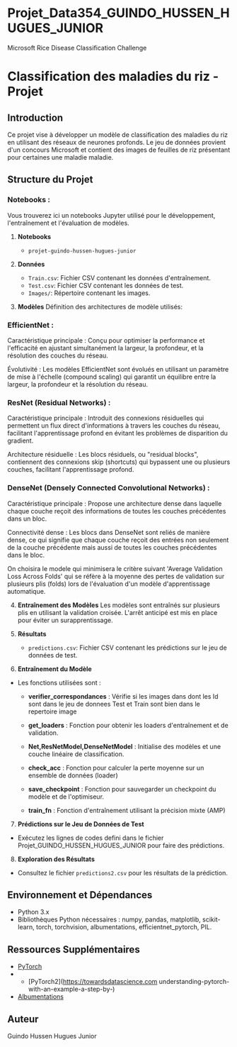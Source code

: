 # Projet_Data354_GUINDO_HUSSEN_HUGUES_JUNIOR
 Microsoft Rice Disease Classification Challenge

# Classification des maladies du riz - Projet 

## Introduction
Ce projet vise à développer un modèle de classification des maladies du riz en utilisant des réseaux de neurones profonds. Le jeu de données provient d'un concours Microsoft et contient des images de feuilles de riz présentant pour certaines une maladie  maladie.

## Structure du Projet


### Notebooks : 
   Vous trouverez ici un notebooks Jupyter utilisé pour le développement, l'entraînement et l'évaluation de modèles.


1. **Notebooks**
   - `projet-guindo-hussen-hugues-junior`

2. **Données**
   - `Train.csv`: Fichier CSV contenant les données d'entraînement.
   - `Test.csv`: Fichier CSV contenant les données de test.
   - `Images/`: Répertoire contenant les images.

3. **Modèles**
   Définition des architectures de modèle utilisés: 

### EfficientNet :
   Caractéristique principale : Conçu pour optimiser la performance et l'efficacité en ajustant simultanément la largeur, la profondeur, et la résolution des couches du réseau.

   Évolutivité : Les modèles EfficientNet sont évolués en utilisant un paramètre de mise à l'échelle (compound scaling) qui garantit un équilibre entre la largeur, la profondeur et la résolution du réseau.

### ResNet (Residual Networks) :
   Caractéristique principale : Introduit des connexions résiduelles qui permettent un flux direct d'informations à travers les couches du réseau, facilitant l'apprentissage profond en évitant les problèmes de disparition du gradient.

   Architecture résiduelle : Les blocs résiduels, ou "residual blocks", contiennent des connexions skip (shortcuts) qui bypassent une ou plusieurs couches, facilitant l'apprentissage profond.

### DenseNet (Densely Connected Convolutional Networks) :
   Caractéristique principale : Propose une architecture dense dans laquelle chaque couche reçoit des informations de toutes les couches précédentes dans un bloc.

   Connectivité dense : Les blocs dans DenseNet sont reliés de manière dense, ce qui signifie que chaque couche reçoit des entrées non seulement de la couche précédente mais aussi de toutes les couches précédentes dans le bloc.

On choisira le modele qui minimisera le critère suivant 'Average Validation Loss Across Folds' qui se réfère à la moyenne des pertes de validation sur plusieurs plis (folds) lors de l'évaluation d'un modèle d'apprentissage automatique.


4. **Entraînement des Modèles** 
 Les modèles sont entraînés sur plusieurs plis en utilisant la validation croisée. L'arrêt anticipé est mis en place pour éviter un surapprentissage.


5. **Résultats**
   - `predictions.csv`: Fichier CSV contenant les prédictions sur le jeu de données de test.

6. **Entraînement du Modèle**
- Les fonctions utilisées sont : 
   * **verifier_correspondances** : Vérifie si les images dans dont les Id sont dans le jeu de donnees Test et Train sont bien dans le repertoire image 

   * **get_loaders** : Fonction pour obtenir les loaders d'entraînement et de validation.

   * **Net,ResNetModel,DenseNetModel** : Initialise des modèles et une couche linéaire de classification.

   * **check_acc** :  Fonction pour calculer la perte moyenne sur un ensemble de données (loader)

   * **save_checkpoint** : Fonction pour sauvegarder un checkpoint du modèle et de l'optimiseur.

   * **train_fn** : Fonction d'entraînement utilisant la précision mixte (AMP)
 

7. **Prédictions sur le Jeu de Données de Test**
- Exécutez les lignes de codes defini dans le fichier Projet_GUINDO_HUSSEN_HUGUES_JUNIOR pour faire des prédictions.


8. **Exploration des Résultats**
- Consultez le fichier `predictions2.csv` pour les résultats de la prédiction.


## Environnement et Dépendances
- Python 3.x
- Bibliothèques Python nécessaires : numpy, pandas, matplotlib, scikit-learn, torch, torchvision, albumentations, efficientnet_pytorch, PIL.

## Ressources Supplémentaires
- [PyTorch](https://pytorch.org/tutorials/)
- - [PyTorch2](https://towardsdatascience.com understanding-pytorch-with-an-example-a-step-by-)
- [Albumentations](https://albumentations.ai/)

## Auteur
Guindo Hussen Hugues Junior
